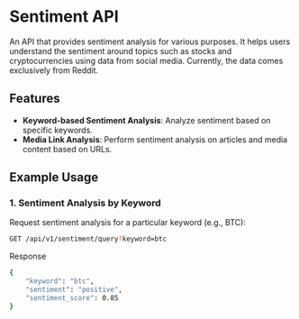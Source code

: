 # Sentiment API

An API that provides sentiment analysis for various purposes. It helps users understand the sentiment around topics such as stocks and cryptocurrencies using data from social media. Currently, the data comes exclusively from Reddit.

## Features
- **Keyword-based Sentiment Analysis**: Analyze sentiment based on specific keywords.
- **Media Link Analysis**: Perform sentiment analysis on articles and media content based on URLs.

## Example Usage

### 1. Sentiment Analysis by Keyword
Request sentiment analysis for a particular keyword (e.g., BTC):
```bash
GET /api/v1/sentiment/query?keyword=btc
```
Response
```bash
{
    "keyword": "btc",
    "sentiment": "positive",
    "sentiment_score": 0.85
}
```
